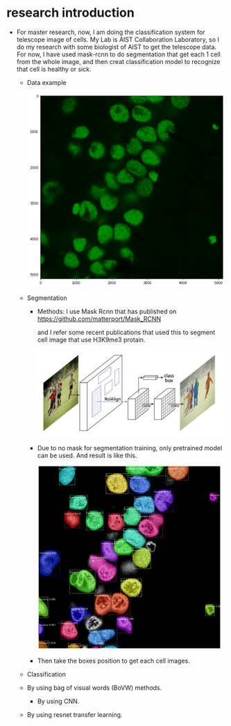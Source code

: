 # research introduction 



- For master research, now, I am doing the classification system for telescope image of cells. My Lab is AIST Collaboration Laboratory, so I do my research with some biologist of AIST to get the telescope data. For now, I have used mask-rcnn to do segmentation that get each 1 cell from the whole image, and then creat classification model to recognize that cell is healthy or sick.

  - Data example

    <img src="./Datasample/1_conf_CTCF.png" alt="1_conf_CTCF" style="zoom:80%;" />

    

    

  - Segmentation

    - Methods: I use Mask Rcnn that has published on https://github.com/matterport/Mask_RCNN

      and I refer some recent publications that used this to segment cell image that use H3K9me3 protain.

      <img src="maskrcnn.png" alt="maskrcnn" style="zoom:50%;" />

    - Due to no mask for segmentation training, only pretrained model can be used. And result is like this.

      <img src="./Datasample/segmentation.jpeg" alt="segmentation" style="zoom:50%;" />

    - Then take the boxes position to get each cell images.

    

  - Classification
  - By using bag of visual words (BoVW) methods.
    - By using CNN.
  - By using resnet transfer learning.



 	





 

